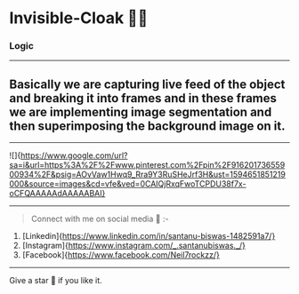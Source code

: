 # Invisible-Cloak 🧙‍♂️

### Logic

---
Basically we are capturing live feed of the object and breaking it into frames and in these frames we are implementing image segmentation and then superimposing the background image on it.
---

***

![]{https://www.google.com/url?sa=i&url=https%3A%2F%2Fwww.pinterest.com%2Fpin%2F91620173655900934%2F&psig=AOvVaw1Hwq9_Rra9Y3RuSHeJrf3H&ust=1594651851219000&source=images&cd=vfe&ved=0CAIQjRxqFwoTCPDU38f7x-oCFQAAAAAdAAAAABAI}

***
> Connect with me on social media 📲 :-
1. [Linkedin]{https://www.linkedin.com/in/santanu-biswas-1482591a7/}
2. [Instagram]{https://www.instagram.com/_.santanubiswas._/}
3. [Facebook]{https://www.facebook.com/Neil7rockzz/}

***
Give a star 🌟 if you like it.
